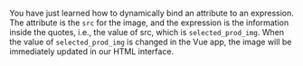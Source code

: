 You have just learned how to dynamically bind an attribute to an expression. The attribute is the `src` for the image, and the expression is the information inside the quotes, i.e., the value of src, which is `selected_prod_img`. When the value of `selected_prod_img` is changed in the Vue app, the image will be immediately updated in our HTML interface.
